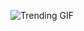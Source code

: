 ![Trending GIF](https://media3.giphy.com/media/v1.Y2lkPThiYjIxNzcyc29meHhtc2lyMzN3dHplcnVyZDlrb3p5emozdjhjYWNteWt0ZjR5ZiZlcD12MV9naWZzX3NlYXJjaCZjdD1n/fryY00CO4xCz4uJuDQ/giphy.gif)

